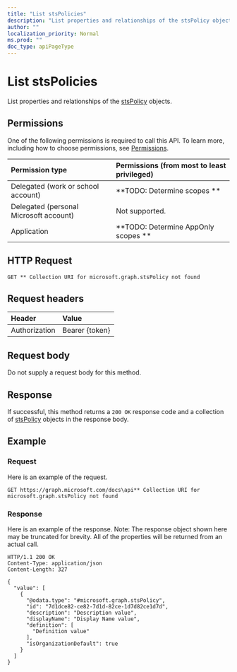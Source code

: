 ```yaml
---
title: "List stsPolicies"
description: "List properties and relationships of the stsPolicy objects."
author: ""
localization_priority: Normal
ms.prod: ""
doc_type: apiPageType
---
```


# List stsPolicies

List properties and relationships of the [stsPolicy](../resources/stspolicy.md) objects.

## Permissions
One of the following permissions is required to call this API. To learn more, including how to choose permissions, see [Permissions](/concepts/permissions-reference.md).

|Permission type|Permissions (from most to least privileged)|
|:---|:---|
|Delegated (work or school account)|**TODO: Determine scopes **|
|Delegated (personal Microsoft account)|Not supported.|
|Application|**TODO: Determine AppOnly scopes **|

## HTTP Request
<!-- {
  "blockType": "ignored"
}
-->
``` http
GET ** Collection URI for microsoft.graph.stsPolicy not found
```

## Request headers
|Header|Value|
|:---|:---|
|Authorization|Bearer {token}|

## Request body
Do not supply a request body for this method.

## Response
If successful, this method returns a `200 OK` response code and a collection of [stsPolicy](../resources/stspolicy.md) objects in the response body.

## Example

### Request
Here is an example of the request.
<!-- {
  "blockType": "request",
  "name": "get_stspolicy"
}
-->
``` http
GET https://graph.microsoft.com/docs\api** Collection URI for microsoft.graph.stsPolicy not found
```

### Response
Here is an example of the response. Note: The response object shown here may be truncated for brevity. All of the properties will be returned from an actual call.
<!-- {
  "blockType": "response",
  "truncated": true,
  "@odata.type": "collection(microsoft.graph.stspolicy)"
}
-->
``` http
HTTP/1.1 200 OK
Content-Type: application/json
Content-Length: 327

{
  "value": [
    {
      "@odata.type": "#microsoft.graph.stsPolicy",
      "id": "7d1dce82-ce82-7d1d-82ce-1d7d82ce1d7d",
      "description": "Description value",
      "displayName": "Display Name value",
      "definition": [
        "Definition value"
      ],
      "isOrganizationDefault": true
    }
  ]
}
```

